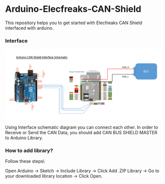 # Arduino-Elecfreaks-CAN-Shield
This repository helps you to get started with Elecfreaks CAN Shield interfaced with arduino.

### Interface
![Schematic](https://github.com/AasaiAlangaram/Arduino-Elecfreaks-CAN-Shield/blob/master/Interface.PNG)

Using Interface schematic diagram you can connect each other. In order to Receive or Send the CAN Data, you should add CAN BUS SHIELD MASTER to Arduino Library.

### How to add library?

Follow these steps\

Open Arduino -> Sketch -> Include Library -> Click Add .ZIP Library -> Go to your downloaded library location -> Click Open.
